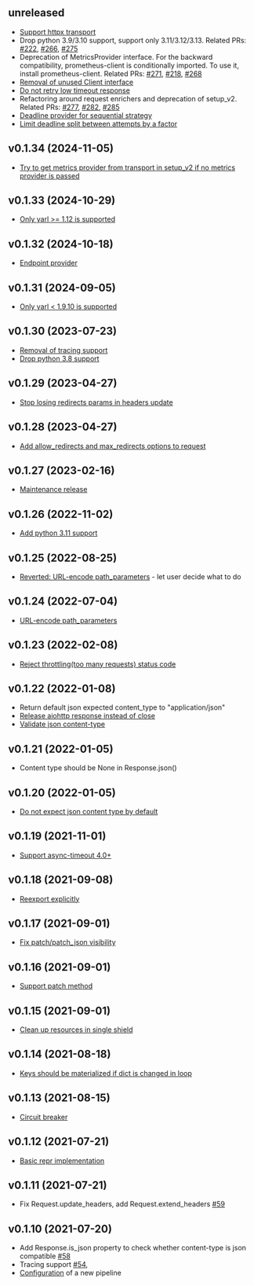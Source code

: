 ## unreleased

* [Support httpx transport](https://github.com/anna-money/aio-request/pull/221)
* Drop python 3.9/3.10 support, support only 3.11/3.12/3.13. Related PRs: [#222](https://github.com/anna-money/aio-request/pull/222), [#266](https://github.com/anna-money/aio-request/pull/266), [#275](https://github.com/anna-money/aio-request/pull/275)
* Deprecation of MetricsProvider interface. For the backward compatibility, prometheus-client is conditionally imported. To use it, install prometheus-client. Related PRs: [#271](https://github.com/anna-money/aio-request/pull/271), [#218](https://github.com/anna-money/aio-request/pull/218), [#268](https://github.com/anna-money/aio-request/pull/268)
* [Removal of unused Client interface](https://github.com/anna-money/aio-request/commit/fe75660af8e7520a6fa5143f982c5aacd2ea079a)
* [Do not retry low timeout response](https://github.com/anna-money/aio-request/pull/276)
* Refactoring around request enrichers and deprecation of setup_v2. Related PRs: [#277](https://github.com/anna-money/aio-request/pull/277), [#282](https://github.com/anna-money/aio-request/pull/282), [#285](https://github.com/anna-money/aio-request/pull/285)
* [Deadline provider for sequential strategy](https://github.com/anna-money/aio-request/pull/284)
* [Limit deadline split between attempts by a factor](https://github.com/anna-money/aio-request/pull/286)


## v0.1.34 (2024-11-05)

* [Try to get metrics provider from transport in setup_v2 if no metrics provider is passed](https://github.com/anna-money/aio-request/pull/280)


## v0.1.33 (2024-10-29)

* [Only yarl >= 1.12 is supported](https://github.com/anna-money/aio-request/commit/1a443f2ec6637bbfb86b717ac03b56a3ff0650b8)


## v0.1.32 (2024-10-18)

* [Endpoint provider](https://github.com/anna-money/aio-request/pull/270)


## v0.1.31 (2024-09-05)

* [Only yarl < 1.9.10 is supported](https://github.com/anna-money/aio-request/commit/ed8141e6a7a6b30d46190da4514f5ddb8e8db2ca)


## v0.1.30 (2023-07-23)

* [Removal of tracing support](https://github.com/anna-money/aio-request/pull/213)
* [Drop python 3.8 support](https://github.com/anna-money/aio-request/pull/216)


## v0.1.29 (2023-04-27)

* [Stop losing redirects params in headers update](https://github.com/anna-money/aio-request/pull/204)


## v0.1.28 (2023-04-27)

* [Add allow_redirects and max_redirects options to request](https://github.com/anna-money/aio-request/pull/195)


## v0.1.27 (2023-02-16)

* [Maintenance release](https://github.com/anna-money/aio-request/compare/v0.1.26...v0.1.27)


## v0.1.26 (2022-11-02)

* [Add python 3.11 support](https://github.com/anna-money/aio-request/pull/159)


## v0.1.25 (2022-08-25)

* [Reverted: URL-encode path_parameters](https://github.com/anna-money/aio-request/pull/155) - let user
  decide what to do


## v0.1.24 (2022-07-04)

* [URL-encode path_parameters](https://github.com/anna-money/aio-request/pull/146)


## v0.1.23 (2022-02-08)

* [Reject throttling(too many requests) status code](https://github.com/anna-money/aio-request/pull/123)


## v0.1.22 (2022-01-08)

* Return default json expected content_type to "application/json"
* [Release aiohttp response instead of close](https://github.com/Pliner/aio-request/pull/108)
* [Validate json content-type](https://github.com/Pliner/aio-request/pull/109)


## v0.1.21 (2022-01-05)

* Content type should be None in Response.json()


## v0.1.20 (2022-01-05)

* [Do not expect json content type by default](https://github.com/Pliner/aio-request/pull/106)


## v0.1.19 (2021-11-01)

* [Support async-timeout 4.0+](https://github.com/Pliner/aio-request/pull/86)


## v0.1.18 (2021-09-08)

* [Reexport explicitly](https://github.com/Pliner/aio-request/pull/74)


## v0.1.17 (2021-09-01)

* [Fix patch/patch_json visibility](https://github.com/Pliner/aio-request/pull/73)


## v0.1.16 (2021-09-01)

* [Support patch method](https://github.com/Pliner/aio-request/pull/72)


## v0.1.15 (2021-09-01)

* [Clean up resources in single shield](https://github.com/Pliner/aio-request/pull/71)


## v0.1.14 (2021-08-18)

* [Keys should be materialized if dict is changed in loop](https://github.com/Pliner/aio-request/pull/66)


## v0.1.13 (2021-08-15)

* [Circuit breaker](https://github.com/Pliner/aio-request/pull/65)


## v0.1.12 (2021-07-21)

* [Basic repr implementation](https://github.com/Pliner/aio-request/commit/adaa4888c3d372fa65f3dd5eb6113ab68f46de24)


## v0.1.11 (2021-07-21)

* Fix Request.update_headers, add Request.extend_headers [#59](https://github.com/Pliner/aio-request/pull/59)


## v0.1.10 (2021-07-20)

* Add Response.is_json property to check whether content-type is json compatible [#58](https://github.com/Pliner/aio-request/pull/58)
* Tracing support [#54](https://github.com/Pliner/aio-request/pull/54), 
* [Configuration](https://github.com/Pliner/aio-request/commit/f0e1904f4d87daf7c242a834168c0f1b25dd86d5) of a new pipeline
